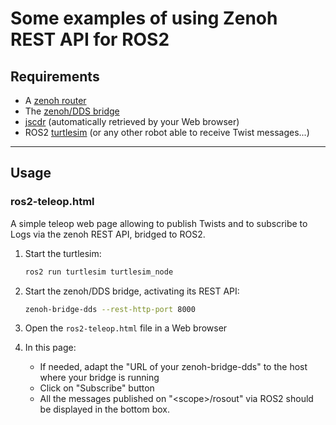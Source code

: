 # Some examples of using Zenoh REST API for ROS2

## **Requirements**

* A [zenoh router](http://zenoh.io/docs/getting-started/quick-test/)
* The [zenoh/DDS bridge](https://github.com/eclipse-zenoh/zenoh-plugin-dds#trying-it-out)
* [jscdr](https://github.com/atolab/jscdr)
   (automatically retrieved by your Web browser)
* ROS2 [turtlesim](http://wiki.ros.org/turtlesim) (or any other robot able to receive Twist messages...)

-----

## **Usage**

### ros2-teleop.html

A simple teleop web page allowing to publish Twists and to subscribe to Logs
via the zenoh REST API, bridged to ROS2.

1. Start the turtlesim:

     ```bash
     ros2 run turtlesim turtlesim_node
     ```

2. Start the zenoh/DDS bridge, activating its REST API:

     ```bash
     zenoh-bridge-dds --rest-http-port 8000
     ```

3. Open the `ros2-teleop.html` file in a Web browser

4. In this page:

     * If needed, adapt the "URL of your zenoh-bridge-dds" to the host where your bridge is running
     * Click on "Subscribe" button
     * All the messages published on "\<scope\>/rosout" via ROS2 should be displayed in the bottom box.
